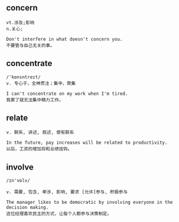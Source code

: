 ## concern
```
vt.涉及;影响
n.关心;

Don't interfere in what doesn't concern you.
不要管与自己无关的事。
```

## concentrate
```
/'kɒnsntreɪt/
v. 专心于，全神贯注；集中，聚集

I can't concentrate on my work when I'm tired.
我累了就无法集中精力工作。
```

## relate
```
v. 联系, 讲述, 叙述, 使有联系

In the future, pay increases will be related to productivity.
以后，工资的增加将和业绩挂钩。
```

## involve
```
/ɪn'vɒlv/

v. 需要, 包含, 牵涉, 影响, 要求 [允许]参与, 积极参与

The manager likes to be democratic by involving everyone in the decision making.
这位经理喜欢民主的方式，让每个人都参与决策制定。
```
